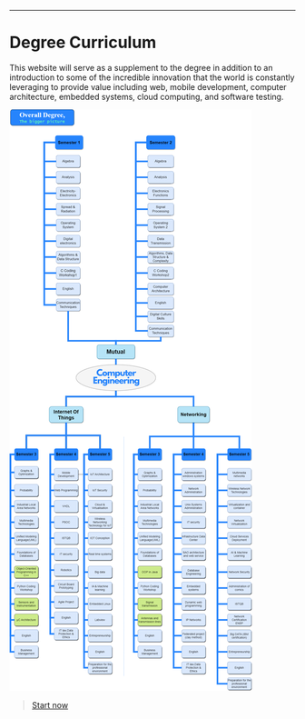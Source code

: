 
---

# Degree Curriculum
This website will serve as a supplement to the degree in addition to an introduction to some of the incredible innovation that the world is constantly leveraging to provide value including  web, mobile development, computer architecture, embedded systems, cloud computing, and software testing.
<br>

![BRANCH_INSIGHT](images/curriculumv4.png)

> [Start now](overview.md)

